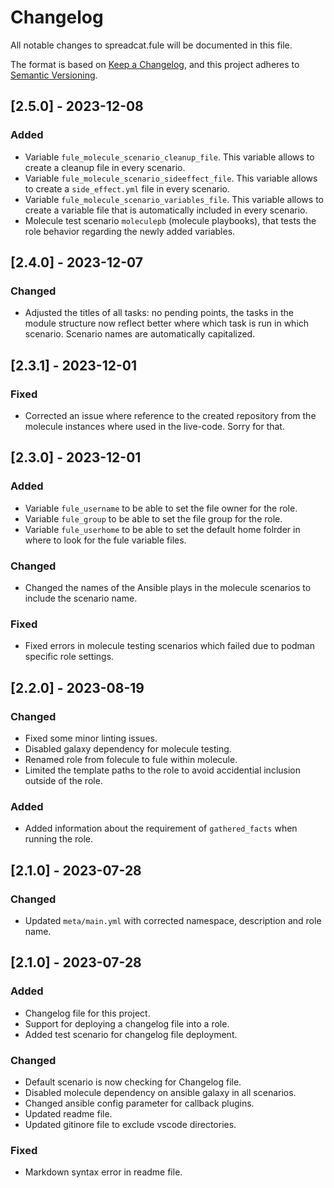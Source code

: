 # Changelog

All notable changes to spreadcat.fule will be documented in this file.

The format is based on [Keep a Changelog](https://keepachangelog.com/en/1.0.0/),
and this project adheres to [Semantic Versioning](https://semver.org/spec/v2.0.0.html).

## [2.5.0] - 2023-12-08

### Added

- Variable `fule_molecule_scenario_cleanup_file`. This variable allows to create a cleanup file in every scenario.
- Variable `fule_molecule_scenario_sideeffect_file`. This variable allows to create a `side_effect.yml` file in every
    scenario.
- Variable `fule_molecule_scenario_variables_file`. This variable allows to create a variable file that is automatically
    included in every scenario.
- Molecule test scenario `moleculepb` (molecule playbooks), that tests the role behavior regarding the newly added
    variables.

## [2.4.0] - 2023-12-07

### Changed

- Adjusted the titles of all tasks: no pending points, the tasks in the module structure now reflect better where which
    task is run in which scenario. Scenario names are automatically capitalized.

## [2.3.1] - 2023-12-01

### Fixed

- Corrected an issue where reference to the created repository from the molecule instances where used in the live-code.
    Sorry for that.

## [2.3.0] - 2023-12-01

### Added

- Variable `fule_username` to be able to set the file owner for the role.
- Variable `fule_group` to be able to set the file group for the role.
- Variable `fule_userhome` to be able to set the default home folrder in where to look for the fule variable files.

### Changed

- Changed the names of the Ansible plays in the molecule scenarios to include the scenario name.

### Fixed

- Fixed errors in molecule testing scenarios which failed due to podman specific role settings.

## [2.2.0] - 2023-08-19

### Changed

- Fixed some minor linting issues.
- Disabled galaxy dependency for molecule testing.
- Renamed role from folecule to fule within molecule.
- Limited the template paths to the role to avoid accidential inclusion outside of the role.

### Added

- Added information about the requirement of `gathered_facts` when running the role.

## [2.1.0] - 2023-07-28

### Changed

- Updated `meta/main.yml` with corrected namespace, description and role name.

## [2.1.0] - 2023-07-28

### Added

- Changelog file for this project.
- Support for deploying a changelog file into a role.
- Added test scenario for changelog file deployment.

### Changed

- Default scenario is now checking for Changelog file.
- Disabled molecule dependency on ansible galaxy in all scenarios.
- Changed ansible config parameter for callback plugins.
- Updated readme file.
- Updated gitinore file to exclude vscode directories.

### Fixed

- Markdown syntax error in readme file.
